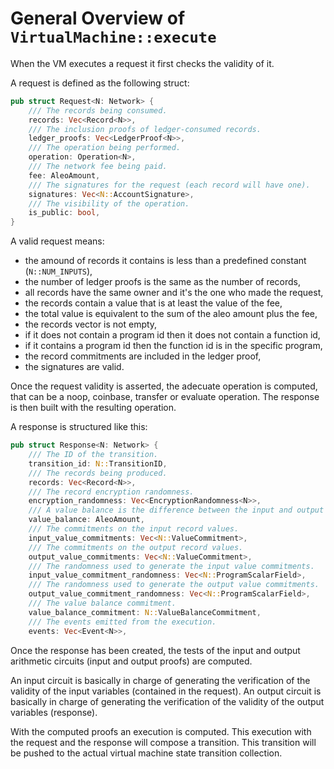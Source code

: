 # General Overview of `VirtualMachine::execute`

When the VM executes a request it first checks the validity of it. 

A request is defined as the following struct:

```rust
pub struct Request<N: Network> {
    /// The records being consumed.
    records: Vec<Record<N>>,
    /// The inclusion proofs of ledger-consumed records.
    ledger_proofs: Vec<LedgerProof<N>>,
    /// The operation being performed.
    operation: Operation<N>,
    /// The network fee being paid.
    fee: AleoAmount,
    /// The signatures for the request (each record will have one).
    signatures: Vec<N::AccountSignature>,
    /// The visibility of the operation.
    is_public: bool,
}
```

A valid request means:
- the amound of records it contains is less than a predefined constant (`N::NUM_INPUTS`),
- the number of ledger proofs is the same as the number of records,
- all records have the same owner and it's the one who made the request,
- the records contain a value that is at least the value of the fee,
- the total value is equivalent to the sum of the aleo amount plus the fee,
- the records vector is not empty,
- if it does not contain a program id then it does not contain a function id,
- if it contains a program id then the function id is in the specific program, 
- the record commitments are included in the ledger proof,
- the signatures are valid.

Once the request validity is asserted, the adecuate operation is computed, that can be a noop, coinbase, transfer or evaluate operation. The response is then built with the resulting operation.

<!-- TODO: Explain all operation enum -->

A response is structured like this:

```rust
pub struct Response<N: Network> {
    /// The ID of the transition.
    transition_id: N::TransitionID,
    /// The records being produced.
    records: Vec<Record<N>>,
    /// The record encryption randomness.
    encryption_randomness: Vec<EncryptionRandomness<N>>,
    /// A value balance is the difference between the input and output record values.
    value_balance: AleoAmount,
    /// The commitments on the input record values.
    input_value_commitments: Vec<N::ValueCommitment>,
    /// The commitments on the output record values.
    output_value_commitments: Vec<N::ValueCommitment>,
    /// The randomness used to generate the input value commitments.
    input_value_commitment_randomness: Vec<N::ProgramScalarField>,
    /// The randomness used to generate the output value commitments.
    output_value_commitment_randomness: Vec<N::ProgramScalarField>,
    /// The value balance commitment.
    value_balance_commitment: N::ValueBalanceCommitment,
    /// The events emitted from the execution.
    events: Vec<Event<N>>,
```

Once the response has been created, the tests of the input and output arithmetic circuits (input and output proofs) are computed.

An input circuit is basically in charge of generating the verification of the validity of the input variables (contained in the request). An output circuit is basically in charge of generating the verification of the validity of the output variables (response).

<!-- TODO: Explain in depth how this happens -->

With the computed proofs an execution is computed. This execution with the request and the response will compose a transition. This transition will be pushed to the actual virtual machine state transition collection.

<!-- TODO: Explain Transitions in depth -->
